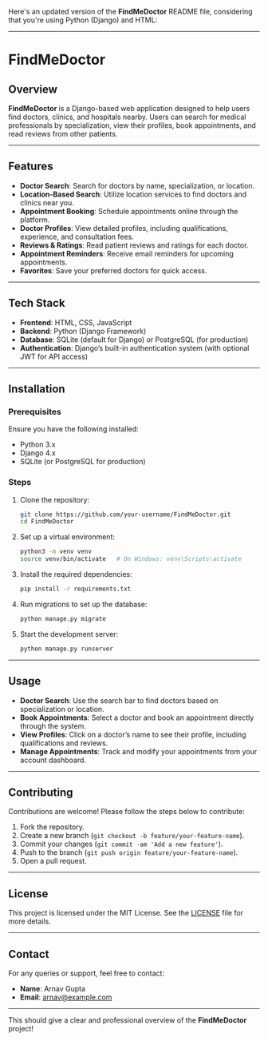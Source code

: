 Here's an updated version of the **FindMeDoctor** README file, considering that you're using Python (Django) and HTML:

---

# FindMeDoctor

## Overview
**FindMeDoctor** is a Django-based web application designed to help users find doctors, clinics, and hospitals nearby. Users can search for medical professionals by specialization, view their profiles, book appointments, and read reviews from other patients.

---

## Features
- **Doctor Search**: Search for doctors by name, specialization, or location.
- **Location-Based Search**: Utilize location services to find doctors and clinics near you.
- **Appointment Booking**: Schedule appointments online through the platform.
- **Doctor Profiles**: View detailed profiles, including qualifications, experience, and consultation fees.
- **Reviews & Ratings**: Read patient reviews and ratings for each doctor.
- **Appointment Reminders**: Receive email reminders for upcoming appointments.
- **Favorites**: Save your preferred doctors for quick access.

---

## Tech Stack
- **Frontend**: HTML, CSS, JavaScript
- **Backend**: Python (Django Framework)
- **Database**: SQLite (default for Django) or PostgreSQL (for production)
- **Authentication**: Django’s built-in authentication system (with optional JWT for API access)

---

## Installation

### Prerequisites
Ensure you have the following installed:
- Python 3.x
- Django 4.x
- SQLite (or PostgreSQL for production)

### Steps
1. Clone the repository:
    ```bash
    git clone https://github.com/your-username/FindMeDoctor.git
    cd FindMeDoctor
    ```

2. Set up a virtual environment:
    ```bash
    python3 -m venv venv
    source venv/bin/activate   # On Windows: venv\Scripts\activate
    ```

3. Install the required dependencies:
    ```bash
    pip install -r requirements.txt
    ```

4. Run migrations to set up the database:
    ```bash
    python manage.py migrate
    ```

5. Start the development server:
    ```bash
    python manage.py runserver
    ```
---

## Usage
- **Doctor Search**: Use the search bar to find doctors based on specialization or location.
- **Book Appointments**: Select a doctor and book an appointment directly through the system.
- **View Profiles**: Click on a doctor’s name to see their profile, including qualifications and reviews.
- **Manage Appointments**: Track and modify your appointments from your account dashboard.

---

## Contributing
Contributions are welcome! Please follow the steps below to contribute:
1. Fork the repository.
2. Create a new branch (`git checkout -b feature/your-feature-name`).
3. Commit your changes (`git commit -am 'Add a new feature'`).
4. Push to the branch (`git push origin feature/your-feature-name`).
5. Open a pull request.

---

## License
This project is licensed under the MIT License. See the [LICENSE](LICENSE) file for more details.

---

## Contact
For any queries or support, feel free to contact:

- **Name**: Arnav Gupta
- **Email**: arnav@example.com

---

This should give a clear and professional overview of the **FindMeDoctor** project!
